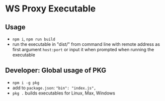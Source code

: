 # WS Proxy Executable

## Usage

- `npm i`, `npm run build`
- run the executable in "dist/" from command line with remote address as first argument `host:port` or input it when prompted when running the executable

## Developer: Global usage of PKG

- `npm i -g pkg`
- add to `package.json`: `"bin": "index.js",`
- `pkg .` builds executables for Linux, Max, Windows
